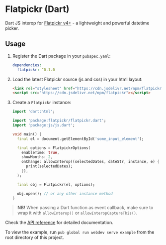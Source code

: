 Flatpickr (Dart)
================================================================================

Dart JS interop for [Flatpickr v4+](https://flatpickr.js.org/) - a lightweight and powerful datetime picker.


## Usage

1. Register the Dart package in your `pubspec.yaml`:

    ```yaml
    dependencies:
      flatpickr: ^0.1.0
    ```

2. Load the latest Flatpickr source (js and css) in your html layout:

    ```html
    <link rel="stylesheet" href="https://cdn.jsdelivr.net/npm/flatpickr/dist/flatpickr.min.css">
    <script src="https://cdn.jsdelivr.net/npm/flatpickr"></script>
    ```

3. Create a `Flatpickr` instance:

    ```dart
    import 'dart:html';

    import 'package:flatpickr/flatpickr.dart';
    import 'package:js/js.dart';

    void main() {
      final el = document.getElementById('some_input_element');

      final options = FlatpickrOptions(
        enableTime: true,
        showMonths: 2,
        onChange: allowInterop((selectedDates, dateStr, instance, e) {
          print(selectedDates);
        }),
      );

      final obj = Flatpickr(el, options);

      obj.open(); // or any other instance method
    }
    ```

> **NB!** When passing a Dart function as event callback, make sure to wrap it with `allowInterop()` or `allowInteropCaptureThis()`.

Check the [API reference](https://pub.dev/documentation/flatpickr/latest/) for detailed documentation.

To view the example, run `pub global run webdev serve example` from the root directory of this project.

